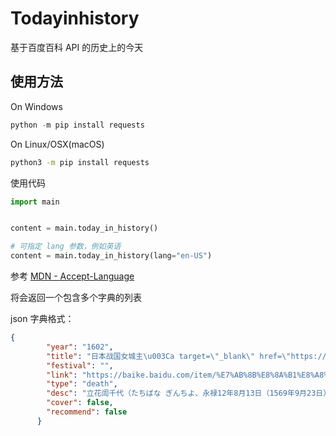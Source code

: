 # Todayinhistory
基于百度百科 API 的历史上的今天


## 使用方法

On Windows

```powershell
python -m pip install requests
```

On Linux/OSX(macOS)

```bash
python3 -m pip install requests
```

使用代码

```python
import main


content = main.today_in_history()

# 可指定 lang 参数，例如英语
content = main.today_in_history(lang="en-US")
```
参考 [MDN - Accept-Language](https://developer.mozilla.org/zh-CN/docs/Web/HTTP/Headers/Accept-Language)

将会返回一个包含多个字典的列表

json 字典格式：
```json
{
        "year": "1602",
        "title": "日本战国女城主\u003Ca target=\"_blank\" href=\"https://baike.baidu.com/item/%E7%AB%8B%E8%8A%B1%E8%A8%9A%E5%8D%83%E4%BB%A3\"\u003E立花訚千代\u003C/a\u003E逝世",
        "festival": "",
        "link": "https://baike.baidu.com/item/%E7%AB%8B%E8%8A%B1%E8%A8%9A%E5%8D%83%E4%BB%A3",
        "type": "death",
        "desc": "立花訚千代（たちばな ぎんちよ、永禄12年8月13日（1569年9月23日）—\u003Ca target=\"_blank\" href=\"https://baike.baidu.com/item/%E5%BA%86%E9%95%BF\"\u003E庆长\u003C/a\u003E7年10月17日（1602年11月30日））是\u003Ca target=\"_blank\" href=\"https://baike.baidu.com/item/%E6%97%A5%E6%9C%AC%E6%88%98%E5%9B%BD%E6%97%B6%E4%BB%A3\"\u003E日本战国时代\u003C/a\u003E的女",
        "cover": false,
        "recommend": false
      }
```
